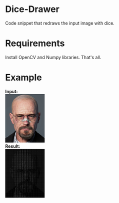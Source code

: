 # Dice-Drawer
Code snippet that redraws the input image with dice.

# Requirements
Install OpenCV and Numpy libraries. That's all.

# Example
<p float="left">
 <figcaption><b>Input:</b></figcaption>
 
 <img src="https://github.com/Elegadro/Dice-Drawer/blob/main/heisenberg.jpg" width="25%" />
 <figcaption><b>Result:</b></figcaption>
 
 <img src="https://github.com/Elegadro/Dice-Drawer/blob/main/Dice_Image.png" width="25%" />
</p>
